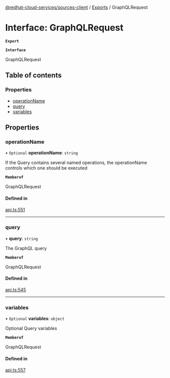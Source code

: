 [@redhat-cloud-services/sources-client](../README.md) / [Exports](../modules.md) / GraphQLRequest

# Interface: GraphQLRequest

**`Export`**

**`Interface`**

GraphQLRequest

## Table of contents

### Properties

- [operationName](GraphQLRequest.md#operationname)
- [query](GraphQLRequest.md#query)
- [variables](GraphQLRequest.md#variables)

## Properties

### operationName

• `Optional` **operationName**: `string`

If the Query contains several named operations, the operationName controls which one should be executed

**`Memberof`**

GraphQLRequest

#### Defined in

[api.ts:551](https://github.com/RedHatInsights/javascript-clients/blob/master/packages/sources/api.ts#L551)

___

### query

• **query**: `string`

The GraphQL query

**`Memberof`**

GraphQLRequest

#### Defined in

[api.ts:545](https://github.com/RedHatInsights/javascript-clients/blob/master/packages/sources/api.ts#L545)

___

### variables

• `Optional` **variables**: `object`

Optional Query variables

**`Memberof`**

GraphQLRequest

#### Defined in

[api.ts:557](https://github.com/RedHatInsights/javascript-clients/blob/master/packages/sources/api.ts#L557)
